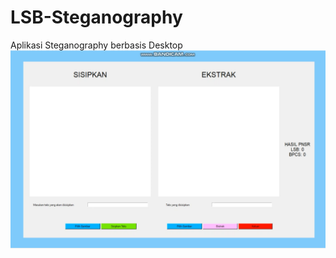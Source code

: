 # LSB-Steganography
Aplikasi Steganography berbasis Desktop
![image description](https://github.com/Tektek9/LSB-Steganography/blob/main/1.png)